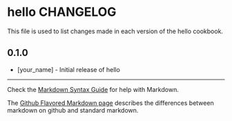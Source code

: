 # hello CHANGELOG

This file is used to list changes made in each version of the hello cookbook.

## 0.1.0
- [your_name] - Initial release of hello

- - -
Check the [Markdown Syntax Guide](http://daringfireball.net/projects/markdown/syntax) for help with Markdown.

The [Github Flavored Markdown page](http://github.github.com/github-flavored-markdown/) describes the differences between markdown on github and standard markdown.

